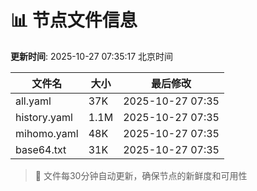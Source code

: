 # 📊 节点文件信息

**更新时间**: 2025-10-27 07:35:17 北京时间

| 文件名 | 大小 | 最后修改 |
|--------|------|----------|
| all.yaml | 37K | 2025-10-27 07:35 |
| history.yaml | 1.1M | 2025-10-27 07:35 |
| mihomo.yaml | 48K | 2025-10-27 07:35 |
| base64.txt | 31K | 2025-10-27 07:35 |

> 🔄 文件每30分钟自动更新，确保节点的新鲜度和可用性
